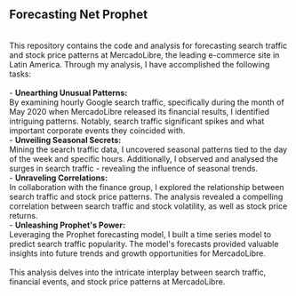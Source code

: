<h2>Forecasting Net Prophet</h2>
<br>
This repository contains the code and analysis for forecasting search traffic and stock price patterns at MercadoLibre, the leading e-commerce site in Latin America. Through my analysis, I have accomplished the following tasks:<br><br>
  - <b>Unearthing Unusual Patterns:</b><br> By examining hourly Google search traffic, specifically during the month of May 2020 when MercadoLibre released its financial results, I identified intriguing patterns. Notably, search traffic significant spikes and what important corporate events they coincided with.<br>
  - <b>Unveiling Seasonal Secrets:</b><br> Mining the search traffic data, I uncovered seasonal patterns tied to the day of the week and specific hours. Additionally, I observed and analysed the surges in search traffic - revealing the influence of seasonal trends.<br>
  - <b>Unraveling Correlations:</b><br> In collaboration with the finance group, I explored the relationship between search traffic and stock price patterns. The analysis revealed a compelling correlation between search traffic and stock volatility, as well as stock price returns. <br>
  - <b>Unleashing Prophet's Power:</b><br> Leveraging the Prophet forecasting model, I built a time series model to predict search traffic popularity. The model's forecasts provided valuable insights into future trends and growth opportunities for MercadoLibre. <br>

<br>
This analysis delves into the intricate interplay between search traffic, financial events, and stock price patterns at MercadoLibre.
